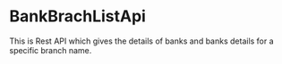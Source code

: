 # BankBrachListApi
This is Rest API which gives the details of banks and banks details for a specific branch name.
